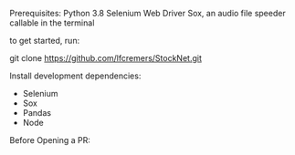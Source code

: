 Prerequisites:
Python 3.8
Selenium Web Driver
Sox, an audio file speeder callable in the terminal

to get started, run:

git clone https://github.com/lfcremers/StockNet.git

Install development dependencies:
- Selenium
- Sox
- Pandas
- Node

Before Opening a PR:


